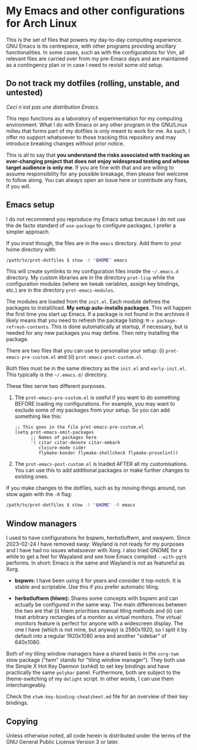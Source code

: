 # My Emacs and other configurations for Arch Linux

This is the set of files that powers my day-to-day computing experience.
GNU Emacs is its centrepiece, with other programs providing ancillary
functionalities.  In some cases, such as with the configurations for
Vim, all relevant files are carried over from my pre-Emacs days and are
maintained as a contingency plan or in case I need to revisit some old
setup.

## Do not track my dotfiles (rolling, unstable, and untested)

_Ceci n'est pas une distribution Emacs._

This repo functions as a laboratory of experimentation for my computing
environment.  What I do with Emacs or any other program in the GNU/Linux
milieu that forms part of my dotfiles is only meant to work for me.  As
such, I offer no support whatsoever to those tracking this repository
and may introduce breaking changes without prior notice.

This is all to say that **you understand the risks associated with
tracking an ever-changing project that does not enjoy widespread testing
and whose target audience is only me**.  If you are fine with that and
are willing to assume responsibility for any possible breakage, then
please feel welcome to follow along.  You can always open an issue here
or contribute any fixes, if you will.

## Emacs setup

I do not recommend you reproduce my Emacs setup because I do not use
the de facto standard of `use-package` to configure packages.  I
prefer a simpler approach.

If you insist though, the files are in the `emacs` directory.  Add them
to your home directory with:

```sh
/path/to/prot-dotfiles $ stow -t "$HOME" emacs
```

This will create symlinks to my configuration files inside the
`~/.emacs.d` directory.  My custom libraries are in the directory
`prot-lisp` while the configuration modules (where we tweak variables,
assign key bindings, etc.) are in the directory `prot-emacs-modules`.

The modules are loaded from the `init.el`.  Each module defines the
packages to install/load.  **My setup auto-installs packages**.  This
will happen the first time you start up Emacs.  If a package is not
found in the archives it likely means that you need to refresh the
package listing: `M-x package-refresh-contents`.  This is done
automatically at startup, if necessary, but is needed for any new
packages you may define.  Then retry installing the package.

There are two files that you can use to personalise your setup: (i)
`prot-emacs-pre-custom.el` and (ii) `prot-emacs-post-custom.el`.

Both files must be in the same directory as the `init.el` and
`early-init.el`.  This typically is the `~/.emacs.d/` directory.

These files serve two different purposes.

1. The `prot-emacs-pre-custom.el` is useful if you want to do
   something BEFORE loading my configurations.  For example, you may
   want to exclude some of my packages from your setup.  So you can
   add something like this:

   ```elisp
   ;; This goes in the file prot-emacs-pre-custom.el
   (setq prot-emacs-omit-packages
         ;; Names of packages here
         '( citar citar-denote citar-embark
            clojure-mode cider
            flymake-kondor flymake-shellcheck flymake-proselint))
   ```

2. The `prot-emacs-post-custom.el` is loaded AFTER all my
   customisations.  You can use this to add additional packages or
   make further changes to existing ones.

If you make changes to the dotfiles, such as by moving things around,
run stow again with the `-R` flag:

```sh
/path/to/prot-dotfiles $ stow -t "$HOME" -R emacs
```

## Window managers

I used to have configurations for bspwm, herbstluftwm, and swaywm.
Since 2023-02-24 I have removed sway: Wayland is not ready for my
purposes and I have had no issues whatsoever with Xorg.  I also tried
GNOME for a while to get a feel for Wayaland and see how Emacs
compiled `--with-pgtk` performs.  In short: Emacs is the same and
Wayland is not as featureful as Xorg.

+ **bspwm:** I have been using it for years and consider it top-notch.
  It is stable and scriptable.  Use this if you prefer automatic
  tiling.

+ **herbstluftwm (hlwm):** Shares some concepts with bspwm and can
  actually be configured in the same way.  The main differences
  between the two are that (i) hlwm prioritises manual tiling methods
  and (ii) can treat arbitrary rectangles of a monitor as virtual
  monitors.  The virtual monitors feature is perfect for anyone with a
  widescreen display.  The one I have (which is not mine, but anyway)
  is 2560x1920, so I split it by default into a regular 1920x1080 area
  and another "sidebar" of 640x1080.

Both of my tiling window managers have a shared basis in the
`xorg-twm` stow package ("twm" stands for "tiling window manager").
They both use the Simple X Hot Key Daemon (sxhkd) to set key bindings
and have practically the same `polybar` panel.  Furthermore, both are
subject to the theme-switching of my `delight` script.  In other
words, I can use them interchangeably.

Check the `xtwm-key-binding-cheatsheet.md` file for an overview of
their key bindings.

## Copying

Unless otherwise noted, all code herein is distributed under the terms
of the GNU General Public License Version 3 or later.
